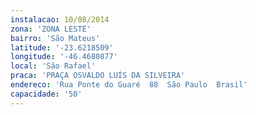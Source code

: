 ```yaml
---
instalacao: 10/08/2014
zona: 'ZONA LESTE'
bairro: 'São Mateus'
latitude: '-23.6218509'
longitude: '-46.4680877'
local: 'São Rafael'
praca: 'PRAÇA OSVALDO LUÍS DA SILVEIRA'
endereco: 'Rua Ponte do Guaré  88  São Paulo  Brasil'
capacidade: '50'
---
```

